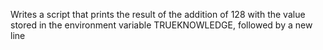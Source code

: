 Writes a script that prints the result of the addition of 128 with the value stored in the environment variable TRUEKNOWLEDGE, followed by a new line
